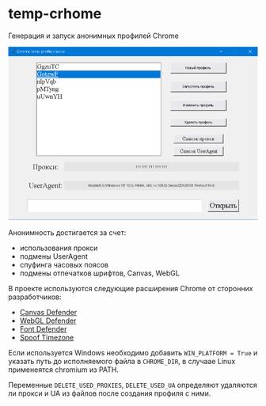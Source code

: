 # temp-crhome

Генерация и запуск анонимных профилей Chrome

![Скриншот программы](/screenshot.png)

Анонимность достигается за счет:
 - использования прокси
 - подмены UserAgent
 - спуфинга часовых поясов
 - подмены отпечатков шрифтов, Canvas, WebGL

В проекте используются следующие расширения Chrome от сторонних разработчиков:
 - [Canvas Defender](https://mybrowseraddon.com/canvas-defender.html)
 - [WebGL Defender](https://mybrowseraddon.com/webgl-defender.html)
 - [Font Defender](https://mybrowseraddon.com/font-defender.html)
 - [Spoof Timezone](https://webextension.org/listing/spoof-timezone.html)

Если используется Windows необходимо добавить `WIN_PLATFORM = True` и указать путь до исполняемого файла в `CHROME_DIR`, в случаае Linux применеятся chromium из PATH.

Переменные `DELETE_USED_PROXIES`, `DELETE_USED_UA` определяют удаляются ли прокси и UA из файлов после создания профиля с ними.
